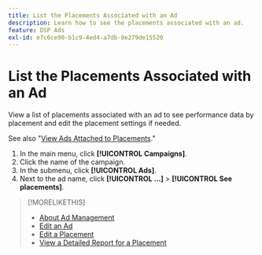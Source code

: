 ```yaml
---
title: List the Placements Associated with an Ad
description: Learn how to see the placements associated with an ad.
feature: DSP Ads
exl-id: e7c6ce90-b1c9-4ed4-a7db-9e279de15520
---
```

# List the Placements Associated with an Ad

View a list of placements associated with an ad to see performance data by placement and edit the placement settings if needed.

See also "[View Ads Attached to Placements](/help/dsp/campaign-management/ads/ad-attach-to-placement.md#view-ads-campaign)." 

1. In the main menu, click **[!UICONTROL Campaigns]**.
1. Click the name of the campaign.
1. In the submenu, click **[!UICONTROL Ads]**.
1. Next to the ad name, click  **[!UICONTROL ...]** > **[!UICONTROL See placements]**.

>[!MORELIKETHIS]
>
>* [About Ad Management](ad-about.md)
>* [Edit an Ad](ad-edit.md)
>* [Edit a Placement](/help/dsp/campaign-management/placements/placement-edit.md)
>* [View a Detailed Report for a Placement](/help/dsp/campaign-management/placements/placement-view-report.md)
